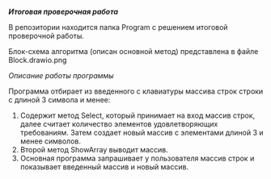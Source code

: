 __*Итоговая проверочная работа*__

В репозитории находится папка Program с решением итоговой проверочной работы.

Блок-схема алгоритма (описан основной метод) представлена в файле Block.drawio.png

*Описание работы программы*

Программа отбирает из введенного с клавиатуры массива строк строки с длиной 3 символа и менее:

1. Содержит метод Select, который принимает на вход массив строк, далее считает количество элементов
удовлетворяющих требованиям. Затем создает новый массив с элементами длиной 3 и менее символов.
2. Второй метод ShowArray выводит массив.
3. Основная программа запрашивает у пользователя массив строк и показывает введенный массив и новый массив.

